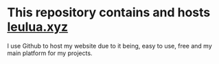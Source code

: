 <h1>This repository contains and hosts <a href="https://leulua.xyz">leulua.xyz</a></h1>
<p>I use Github to host my website due to it being, easy to use, free and my main platform for my projects.</p>
